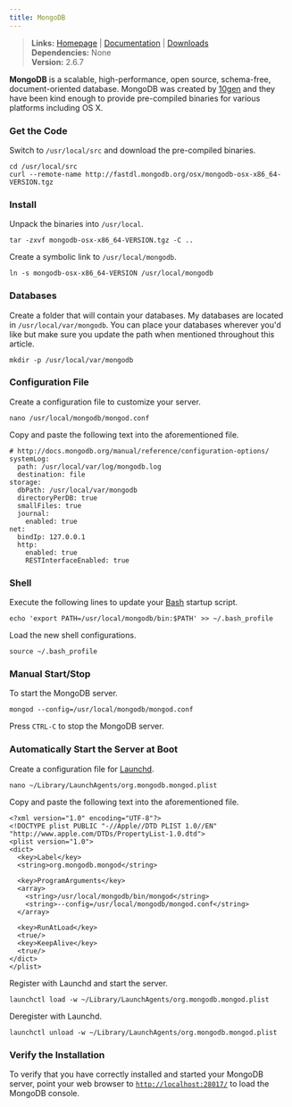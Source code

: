 ```yaml
---
title: MongoDB
---
```


> **Links:** [Homepage](http://www.mongodb.org/) | [Documentation](http://docs.mongodb.org/) | [Downloads](http://www.mongodb.org/downloads)  
> **Dependencies:** None  
> **Version:** <span id="version">2.6.7</span>

**MongoDB** is a scalable, high-performance, open source, schema-free, document-oriented database. MongoDB was created by [10gen](http://www.10gen.com/) and they have been kind enough to provide pre-compiled binaries for various platforms including OS X.


### Get the Code

Switch to `/usr/local/src` and download the pre-compiled binaries.

	cd /usr/local/src
	curl --remote-name http://fastdl.mongodb.org/osx/mongodb-osx-x86_64-VERSION.tgz


### Install

Unpack the binaries into `/usr/local`.

	tar -zxvf mongodb-osx-x86_64-VERSION.tgz -C ..

Create a symbolic link to `/usr/local/mongodb`.

	ln -s mongodb-osx-x86_64-VERSION /usr/local/mongodb


### Databases

Create a folder that will contain your databases. My databases are located in `/usr/local/var/mongodb`. You can place your databases wherever you'd like but make sure you update the path when mentioned throughout this article.

	mkdir -p /usr/local/var/mongodb


### Configuration File

Create a configuration file to customize your server.

	nano /usr/local/mongodb/mongod.conf

Copy and paste the following text into the aforementioned file.

	# http://docs.mongodb.org/manual/reference/configuration-options/
	systemLog:
	  path: /usr/local/var/log/mongodb.log
	  destination: file
	storage:
	  dbPath: /usr/local/var/mongodb
	  directoryPerDB: true
	  smallFiles: true
	  journal:
	    enabled: true
	net:
	  bindIp: 127.0.0.1
	  http:
	    enabled: true
	    RESTInterfaceEnabled: true


### Shell

Execute the following lines to update your [Bash](http://en.wikipedia.org/wiki/Bash_%28Unix_shell%29) startup script.

	echo 'export PATH=/usr/local/mongodb/bin:$PATH' >> ~/.bash_profile

Load the new shell configurations.

	source ~/.bash_profile


### Manual Start/Stop

To start the MongoDB server.

	mongod --config=/usr/local/mongodb/mongod.conf

Press `CTRL-C` to stop the MongoDB server.


### Automatically Start the Server at Boot

Create a configuration file for [Launchd](http://en.wikipedia.org/wiki/Launchd).

	nano ~/Library/LaunchAgents/org.mongodb.mongod.plist

Copy and paste the following text into the aforementioned file.

	<?xml version="1.0" encoding="UTF-8"?>
	<!DOCTYPE plist PUBLIC "-//Apple//DTD PLIST 1.0//EN" "http://www.apple.com/DTDs/PropertyList-1.0.dtd">
	<plist version="1.0">
	<dict>
	  <key>Label</key>
	  <string>org.mongodb.mongod</string>

	  <key>ProgramArguments</key>
	  <array>
	    <string>/usr/local/mongodb/bin/mongod</string>
	    <string>--config=/usr/local/mongodb/mongod.conf</string>
	  </array>

	  <key>RunAtLoad</key>
	  <true/>
	  <key>KeepAlive</key>
	  <true/>
	</dict>
	</plist>

Register with Launchd and start the server.

	launchctl load -w ~/Library/LaunchAgents/org.mongodb.mongod.plist

Deregister with Launchd.

	launchctl unload -w ~/Library/LaunchAgents/org.mongodb.mongod.plist


### Verify the Installation

To verify that you have correctly installed and started your MongoDB server, point your web browser to [`http://localhost:28017/`](http://localhost:28017/) to load the MongoDB console.
